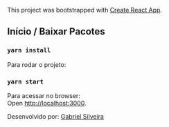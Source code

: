 This project was bootstrapped with [Create React App](https://github.com/facebook/create-react-app).

## Início / Baixar Pacotes

### `yarn install`

Para rodar o projeto:

### `yarn start`

Para acessar no browser:<br>
Open [http://localhost:3000](http://localhost:3000).


  

Desenvolvido por: [Gabriel Silveira](mailto:gabriel.ch23@gmail.com)
